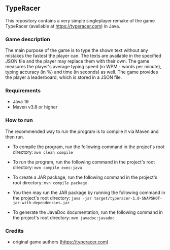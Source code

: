 ## TypeRacer
This repository contains a very simple singleplayer remake of the game TypeRacer (available at https://typeracer.com) in Java.

### Game description
The main purpose of the game is to type the shown text without any mistakes the fastest the player can. The texts are available in the specified JSON file and the player may replace them with their own. The game measures the player's average typing speed (in WPM - words per minute), typing accuracy (in %) and time (in seconds) as well. The game provides the player a leaderboard, which is stored in a JSON file.

### Requirements
- Java 19
- Maven v3.8 or higher

### How to run
The recommended way to run the program is to compile it via Maven and then run.

- To compile the program, run the following command in the project's root directory: `mvn clean compile`
- To run the program, run the following command in the project's root directory: `mvn compile exec:java`

- To create a JAR package, run the following command in the project's root directory: `mvn compile package`
- You then may run the JAR package by running the following command in the project's root directory: `java -jar target/typeracer-1.0-SNAPSHOT-jar-with-dependencies.jar`

- To generate the JavaDoc documentation, run the following command in the project's root directory: `mvn javadoc:javadoc`

### Credits
- original game authors (https://typeracer.com)